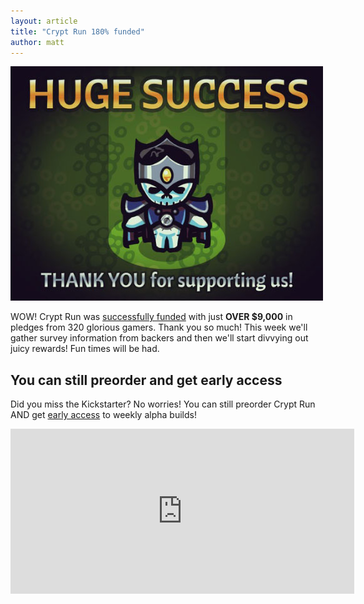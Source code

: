 ```yaml
---
layout: article
title: "Crypt Run 180% funded"
author: matt
---
```

<div class="full-frame">
	<a href="http://www.cryptrun.com/">
		<img alt="" src="/media/images/posts/cryptRun/success.jpg">
	</a>
</div>

WOW! Crypt Run was [successfully funded](http://www.kickstarter.com/projects/richtaur/crypt-run-death-is-just-the-beginning/posts/566496) with just **OVER $9,000** in pledges from 320 glorious gamers. Thank you so much! This week we'll gather survey information from backers and then we'll start divvying out juicy rewards! Fun times will be had.

## You can still preorder and get early access

Did you miss the Kickstarter? No worries! You can still preorder Crypt Run AND get [early access](http://www.cryptrun.com/) to weekly alpha builds!

<iframe
	class="humble-widget" width="550" height="264"
	scrolling="no" frameBorder="0"
	src="http://www.humblebundle.com/store/product/cryptrun/Cdy6Dgsy3Fts">
</iframe>
